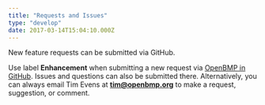```yaml
---
title: "Requests and Issues"
type: "develop"
date: 2017-03-14T15:04:10.000Z
---
```


New feature requests can be submitted via GitHub.
 
<!--more-->
 
Use label **Enhancement** when submitting a new request via [OpenBMP in GitHub](https://github.com/OpenBMP/openbmp/issues/new). 
Issues and questions can also be submitted there. 
Alternatively, you can always email Tim Evens at **tim@openbmp.org** to make a request, suggestion, or comment. 
